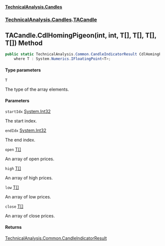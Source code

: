 #### [TechnicalAnalysis.Candles](Atypical.TechnicalAnalysis.Candles.md 'Atypical.TechnicalAnalysis.Candles')
### [TechnicalAnalysis.Candles](Atypical.TechnicalAnalysis.Candles.md#TechnicalAnalysis.Candles 'TechnicalAnalysis.Candles').[TACandle](TACandle.md 'TechnicalAnalysis.Candles.TACandle')

## TACandle.CdlHomingPigeon<T>(int, int, T[], T[], T[], T[]) Method

```csharp
public static TechnicalAnalysis.Common.CandleIndicatorResult CdlHomingPigeon<T>(int startIdx, int endIdx, T[] open, T[] high, T[] low, T[] close)
    where T : System.Numerics.IFloatingPoint<T>;
```
#### Type parameters

<a name='TechnicalAnalysis.Candles.TACandle.CdlHomingPigeon_T_(int,int,T[],T[],T[],T[]).T'></a>

`T`

The type of the array elements.
#### Parameters

<a name='TechnicalAnalysis.Candles.TACandle.CdlHomingPigeon_T_(int,int,T[],T[],T[],T[]).startIdx'></a>

`startIdx` [System.Int32](https://docs.microsoft.com/en-us/dotnet/api/System.Int32 'System.Int32')

The start index.

<a name='TechnicalAnalysis.Candles.TACandle.CdlHomingPigeon_T_(int,int,T[],T[],T[],T[]).endIdx'></a>

`endIdx` [System.Int32](https://docs.microsoft.com/en-us/dotnet/api/System.Int32 'System.Int32')

The end index.

<a name='TechnicalAnalysis.Candles.TACandle.CdlHomingPigeon_T_(int,int,T[],T[],T[],T[]).open'></a>

`open` [T](TACandle.CdlHomingPigeon_T_(int,int,T[],T[],T[],T[]).md#TechnicalAnalysis.Candles.TACandle.CdlHomingPigeon_T_(int,int,T[],T[],T[],T[]).T 'TechnicalAnalysis.Candles.TACandle.CdlHomingPigeon<T>(int, int, T[], T[], T[], T[]).T')[[]](https://docs.microsoft.com/en-us/dotnet/api/System.Array 'System.Array')

An array of open prices.

<a name='TechnicalAnalysis.Candles.TACandle.CdlHomingPigeon_T_(int,int,T[],T[],T[],T[]).high'></a>

`high` [T](TACandle.CdlHomingPigeon_T_(int,int,T[],T[],T[],T[]).md#TechnicalAnalysis.Candles.TACandle.CdlHomingPigeon_T_(int,int,T[],T[],T[],T[]).T 'TechnicalAnalysis.Candles.TACandle.CdlHomingPigeon<T>(int, int, T[], T[], T[], T[]).T')[[]](https://docs.microsoft.com/en-us/dotnet/api/System.Array 'System.Array')

An array of high prices.

<a name='TechnicalAnalysis.Candles.TACandle.CdlHomingPigeon_T_(int,int,T[],T[],T[],T[]).low'></a>

`low` [T](TACandle.CdlHomingPigeon_T_(int,int,T[],T[],T[],T[]).md#TechnicalAnalysis.Candles.TACandle.CdlHomingPigeon_T_(int,int,T[],T[],T[],T[]).T 'TechnicalAnalysis.Candles.TACandle.CdlHomingPigeon<T>(int, int, T[], T[], T[], T[]).T')[[]](https://docs.microsoft.com/en-us/dotnet/api/System.Array 'System.Array')

An array of low prices.

<a name='TechnicalAnalysis.Candles.TACandle.CdlHomingPigeon_T_(int,int,T[],T[],T[],T[]).close'></a>

`close` [T](TACandle.CdlHomingPigeon_T_(int,int,T[],T[],T[],T[]).md#TechnicalAnalysis.Candles.TACandle.CdlHomingPigeon_T_(int,int,T[],T[],T[],T[]).T 'TechnicalAnalysis.Candles.TACandle.CdlHomingPigeon<T>(int, int, T[], T[], T[], T[]).T')[[]](https://docs.microsoft.com/en-us/dotnet/api/System.Array 'System.Array')

An array of close prices.

#### Returns
[TechnicalAnalysis.Common.CandleIndicatorResult](https://docs.microsoft.com/en-us/dotnet/api/TechnicalAnalysis.Common.CandleIndicatorResult 'TechnicalAnalysis.Common.CandleIndicatorResult')